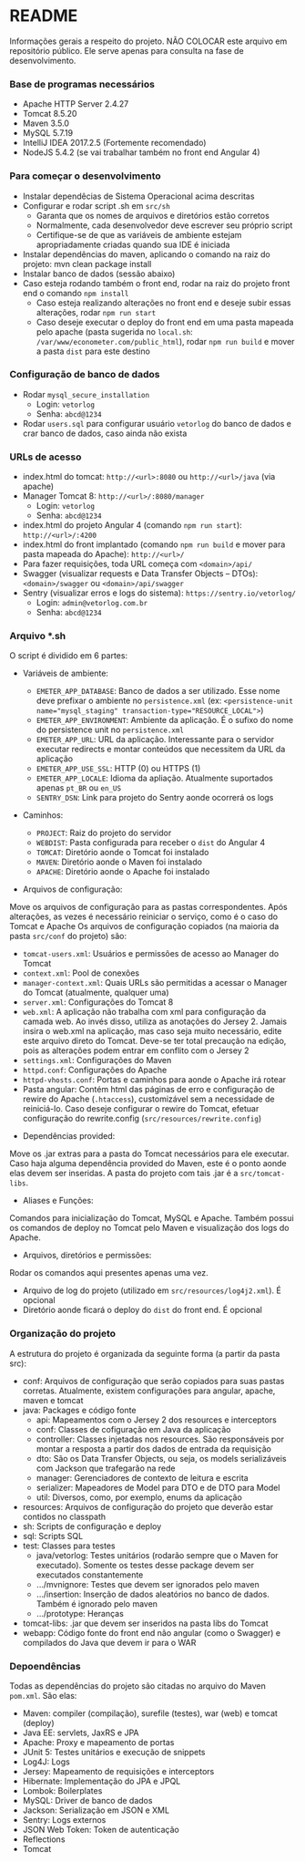 # README #

Informações gerais a respeito do projeto. 
NÃO COLOCAR este arquivo em repositório público.
Ele serve apenas para consulta na fase de desenvolvimento.

### Base de programas necessários ###

* Apache HTTP Server 2.4.27
* Tomcat 8.5.20
* Maven 3.5.0
* MySQL 5.7.19
* IntelliJ IDEA 2017.2.5 (Fortemente recomendado)
* NodeJS 5.4.2 (se vai trabalhar também no front end Angular 4)

### Para começar o desenvolvimento ###

* Instalar dependêcias de Sistema Operacional acima descritas
* Configurar e rodar script .sh em `src/sh` 
  - Garanta que os nomes de arquivos e diretórios estão corretos
  - Normalmente, cada desenvolvedor deve escrever seu próprio script
  - Certifique-se de que as variáveis de ambiente estejam apropriadamente criadas quando sua IDE é iniciada
* Instalar dependências do maven, aplicando o comando na raiz do projeto: mvn clean package install
* Instalar banco de dados (sessão abaixo)
* Caso esteja rodando também o front end, rodar na raiz do projeto front end o comando `npm install`
  - Caso esteja realizando alterações no front end e deseje subir essas alterações, rodar `npm run start`
  - Caso deseje executar o deploy do front end em uma pasta mapeada pelo apache (pasta sugerida no `local.sh`: `/var/www/econometer.com/public_html`), rodar `npm run build` e mover a pasta `dist` para este destino

### Configuração de banco de dados ###

* Rodar `mysql_secure_installation`
    * Login: `vetorlog`
    * Senha: `abcd@1234`
* Rodar `users.sql` para configurar usuário `vetorlog` do banco de dados e crar banco de dados, caso ainda não exista

### URLs de acesso ###

* index.html do tomcat: `http://<url>:8080` ou `http://<url>/java` (via apache)
* Manager Tomcat 8: `http://<url>/:8080/manager`
  * Login: `vetorlog`
  * Senha: `abcd@1234`
* index.html do projeto Angular 4 (comando `npm run start`): `http://<url>/:4200`
* index.html do front implantado (comando `npm run build` e mover para pasta mapeada do Apache): `http://<url>/`
* Para fazer requisições, toda URL começa com `<domain>/api/`
* Swagger (visualizar requests e Data Transfer Objects – DTOs): `<domain>/swagger` ou `<domain>/api/swagger`  
* Sentry (visualizar erros e logs do sistema): `https://sentry.io/vetorlog/`
  * Login: `admin@vetorlog.com.br`
  * Senha: `abcd@1234`

### Arquivo *.sh ###

O script é dividido em 6 partes:

* Variáveis de ambiente:
  - `EMETER_APP_DATABASE`: Banco de dados a ser utilizado. Esse nome deve prefixar o ambiente no `persistence.xml` (ex: `<persistence-unit name="mysql_staging" transaction-type="RESOURCE_LOCAL">`)
  - `EMETER_APP_ENVIRONMENT`: Ambiente da aplicação. É o sufixo do nome do persistence unit no `persistence.xml`
  - `EMETER_APP_URL`: URL da aplicação. Interessante para o servidor executar redirects e montar conteúdos que necessitem da URL da aplicação
  - `EMETER_APP_USE_SSL`: HTTP (0) ou HTTPS (1)
  - `EMETER_APP_LOCALE`: Idioma da apliação. Atualmente suportados apenas `pt_BR` ou `en_US`
  - `SENTRY_DSN`: Link para projeto do Sentry aonde ocorrerá os logs

* Caminhos:
  - `PROJECT`: Raiz do projeto do servidor
  - `WEBDIST`: Pasta configurada para receber o `dist` do Angular 4
  - `TOMCAT`: Diretório aonde o Tomcat foi instalado
  - `MAVEN`: Diretório aonde o Maven foi instalado
  - `APACHE`: Diretório aonde o Apache foi instalado

* Arquivos de configuração:

Move os arquivos de configuração para as pastas correspondentes. Após alterações, as vezes é necessário reiniciar o serviço, como é o caso do Tomcat e Apache
Os arquivos de configuração copiados (na maioria da pasta `src/conf` do projeto) são:

  - `tomcat-users.xml`: Usuários e permissões de acesso ao Manager do Tomcat
  - `context.xml`: Pool de conexões
  - `manager-context.xml`: Quais URLs são permitidas a acessar o Manager do Tomcat (atualmente, qualquer uma)
  - `server.xml`: Configurações do Tomcat 8
  - `web.xml`: A aplicação não trabalha com xml para configuração da camada web. Ao invés disso, utiliza as anotações do Jersey 2. 
               Jamais insira o web.xml na aplicação, mas caso seja muito necessário, edite este arquivo direto do Tomcat. 
               Deve-se ter total precaução na edição, pois as alterações podem entrar em conflito com o Jersey 2
  - `settings.xml`: Configurações do Maven
  - `httpd.conf`: Configurações do Apache
  - `httpd-vhosts.conf`: Portas e caminhos para aonde o Apache irá rotear
  - Pasta angular: Contém html das páginas de erro e configuração de rewire do Apache (`.htaccess`), customizável sem a necessidade de reiniciá-lo. 
      Caso deseje configurar o rewire do Tomcat, efetuar configuração do rewrite.config (`src/resources/rewrite.config`) 

* Dependências provided:

Move os .jar extras para a pasta do Tomcat necessários para ele executar. Caso haja alguma dependência provided do Maven, este é o ponto aonde elas devem ser inseridas.
A pasta do projeto com tais .jar é a `src/tomcat-libs`.

* Aliases e Funções:

Comandos para inicialização do Tomcat, MySQL e Apache. Também possui os comandos de deploy no Tomcat pelo Maven e visualização dos logs do Apache.

* Arquivos, diretórios e permissões:

Rodar os comandos aqui presentes apenas uma vez.

  - Arquivo de log do projeto (utilizado em `src/resources/log4j2.xml`). É opcional
  - Diretório aonde ficará o deploy do `dist` do front end. É opcional

### Organização do projeto ###

A estrutura do projeto é organizada da seguinte forma (a partir da pasta src):

* conf: Arquivos de configuração que serão copiados para suas pastas corretas. Atualmente, existem configurações para angular, apache, maven e tomcat
* java: Packages e código fonte
  - api: Mapeamentos com o Jersey 2 dos resources e interceptors
  - conf: Classes de cofiguração em Java da aplicação
  - controller: Classes injetadas nos resources. São responsáveis por montar a resposta a partir dos dados de entrada da requisição
  - dto: São os Data Transfer Objects, ou seja, os models serializáveis com Jackson que trafegarão na rede
  - manager: Gerenciadores de contexto de leitura e escrita
  - serializer: Mapeadores de Model para DTO e de DTO para Model
  - util: Diversos, como, por exemplo, enums da aplicação
* resources: Arquivos de configuração do projeto que deverão estar contidos no classpath
* sh: Scripts de configuração e deploy
* sql: Scripts SQL
* test: Classes para testes
  - java/vetorlog: Testes unitários (rodarão sempre que o Maven for executado). Somente os testes desse package devem ser executados constantemente 
  - .../mvnignore: Testes que devem ser ignorados pelo maven
  - .../insertion: Inserção de dados aleatórios no banco de dados. Também é ignorado pelo maven
  - .../prototype: Heranças
* tomcat-libs: .jar que devem ser inseridos na pasta libs do Tomcat
* webapp: Código fonte do front end não angular (como o Swagger) e compilados do Java que devem ir para o WAR

### Depoendências ###

Todas as dependências do projeto são citadas no arquivo do Maven `pom.xml`. São elas:

* Maven: compiler (compilação), surefile (testes), war (web) e tomcat (deploy)
* Java EE: servlets, JaxRS e JPA
* Apache: Proxy e mapeamento de portas
* JUnit 5: Testes unitários e execução de snippets
* Log4J: Logs
* Jersey: Mapeamento de requisições e interceptors
* Hibernate: Implementação do JPA e JPQL
* Lombok: Boilerplates
* MySQL: Driver de banco de dados
* Jackson: Serialização em JSON e XML
* Sentry: Logs externos
* JSON Web Token: Token de autenticação
* Reflections
* Tomcat